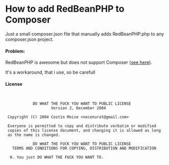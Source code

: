 How to add RedBeanPHP to Composer
=======

Just a small composer.json file that manually adds RedBeanPHP.php to any composer.json project.

#### Problem:

RedBeanPHP is awesome but does not support Composer ([see here](http://redbeanphp.com/manual3_0/installing)).

It's a workaround, that i use, so be carefull

#### License

````


            DO WHAT THE FUCK YOU WANT TO PUBLIC LICENSE
                    Version 2, December 2004

 Copyright (C) 2004 Costin Moise <necenurat@gmail.com>

 Everyone is permitted to copy and distribute verbatim or modified
 copies of this license document, and changing it is allowed as long
 as the name is changed.

            DO WHAT THE FUCK YOU WANT TO PUBLIC LICENSE
   TERMS AND CONDITIONS FOR COPYING, DISTRIBUTION AND MODIFICATION

  0. You just DO WHAT THE FUCK YOU WANT TO.
````
